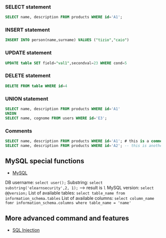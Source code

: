 ### SELECT statement

```sql
SELECT name, description FROM products WHERE id='A1';
```

### INSERT statement

```sql
INSERT INTO person(name,surname) VALUES ("tizio","caio")
```

### UPDATE statement

```sql
UPDATE table SET field="val1",secondval=23 WHERE cond=5
```

### DELETE statement

```sql
DELETE FROM table WHERE id=4
```

### UNION statement

```sql
SELECT name, description FROM products WHERE id='A1'
UNION
SELECT name, cognome FROM users WHERE id='E3';
```

### Comments

```sql
SELECT name, description FROM products WHERE id='A1'; # this is a comment
SELECT name, description FROM products WHERE id='A2'; -- this is another comment
```

## MySQL special functions

- [MySQL](../Services/MySQL.md)

DB username: `select user();`
Substring: `select substring('elearnsecurity',2, 1);` --> result is `l`
MySQL version: `select @@version;`
List of available tables: `select table_name from information_schema.tables`
List of available columns: `select column_name fomr information_schema.columns where table_name = 'name'`

## More advanced command and features

- [SQL Injection](../Web%20&%20Network%20Hacking/SQL%20Injection.md)